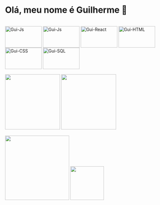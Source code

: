 <h1> Olá, meu nome é Guilherme 👋 </h1>

<div style="display: inline_block"><br>
   <img align="center" alt="Gui-Js" height="70" width="120" src="https://cdn.jsdelivr.net/gh/devicons/devicon@latest/icons/java/java-plain-wordmark.svg" />
  <img align="center" alt="Gui-Js" height="70" width="120" src="https://cdn.jsdelivr.net/gh/devicons/devicon/icons/javascript/javascript-original.svg" />
  <img align="center" alt="Gui-React" height="70" width="120" src="https://cdn.jsdelivr.net/gh/devicons/devicon/icons/react/react-original-wordmark.svg" />
  <img align="center" alt="Gui-HTML" height="70" width="120" src="https://cdn.jsdelivr.net/gh/devicons/devicon/icons/html5/html5-original.svg" />
  <img align="center" alt="Gui-CSS" height="70" width="120" src="https://cdn.jsdelivr.net/gh/devicons/devicon/icons/css3/css3-original.svg" />
  <img align="center" alt="Gui-SQL" height="70" width="120" src="https://cdn.jsdelivr.net/gh/devicons/devicon/icons/mysql/mysql-original-wordmark.svg" />
</div>
<br>
<div>
  <img height="180em" src="https://github-readme-stats.vercel.app/api?username=guilhermekaludin&theme=blue_navy">
  <img height="180em" src="https://github-readme-stats.vercel.app/api/top-langs/?username=guilhermekaludin&layout=compact&theme=blue_navy"> 
</div>
<br>
<div>
  <img height="210em" src="https://github.com/Anmol-Baranwal/Cool-GIFs-For-GitHub/assets/74038190/219bcc70-f5dc-466b-9a60-29653d8e8433">
  <img height="110em" src="https://spotify-github-profile.kittinanx.com/api/view?uid=skillka27&cover_image=true&theme=natemoo-re&show_offline=true&background_color=121212&interchange=false&bar_color=53b14f&bar_color_cover=false">
</div>
